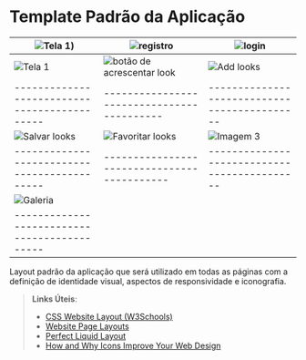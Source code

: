 # Template Padrão da Aplicação

| ![Tela 1](https://github.com/ICEI-PUC-Minas-PMV-ADS/pmv-ads-2024-1-e4-proj-infra-t5-projeto-MyCloset/blob/main/docs/img/Page%201%20-%20mycloset%20(Copy)%20-%20Google%20Chrome%2023_06_2024%2009_30_07.png)) | ![registro](https://github.com/ICEI-PUC-Minas-PMV-ADS/pmv-ads-2024-1-e4-proj-infra-t5-projeto-MyCloset/blob/main/docs/img/Page%201%20-%20mycloset%20(Copy)%20-%20Google%20Chrome%2023_06_2024%2009_31_15.png) | ![login](https://github.com/ICEI-PUC-Minas-PMV-ADS/pmv-ads-2024-1-e4-proj-infra-t5-projeto-MyCloset/blob/main/docs/img/login-page.png)| 
|-------------------------------------------|-------------------------------------------|-------------------------------------------|
| ![Tela 1](https://github.com/ICEI-PUC-Minas-PMV-ADS/pmv-ads-2024-1-e4-proj-infra-t5-projeto-MyCloset/blob/main/docs/img/tela-1.png) | ![ botão de acrescentar look](https://github.com/ICEI-PUC-Minas-PMV-ADS/pmv-ads-2024-1-e4-proj-infra-t5-projeto-MyCloset/blob/main/docs/img/Page%201%20-%20mycloset%20(Copy)%20-%20Google%20Chrome%2023_06_2024%2009_32_38.png) | ![Add looks](https://github.com/ICEI-PUC-Minas-PMV-ADS/pmv-ads-2024-1-e4-proj-infra-t5-projeto-MyCloset/blob/main/docs/img/add%20looks.png) |
|--------------------------------------------|------------------------------------------|--------------------------------------------|
| ![Salvar looks](https://github.com/ICEI-PUC-Minas-PMV-ADS/pmv-ads-2024-1-e4-proj-infra-t5-projeto-MyCloset/blob/main/docs/img/Page%201%20-%20mycloset%20(Copy)%20-%20Google%20Chrome%2023_06_2024%2009_34_23.png) | ![Favoritar looks](https://github.com/ICEI-PUC-Minas-PMV-ADS/pmv-ads-2024-1-e4-proj-infra-t5-projeto-MyCloset/blob/main/docs/img/Page%201%20-%20mycloset%20(Copy)%20-%20Google%20Chrome%2023_06_2024%2009_35_30.png) | ![Imagem 3](images/imagem3.jpg) |
|--------------------------------------------|-------------------------------------------|--------------------------------------------|
|![Galeria](https://github.com/ICEI-PUC-Minas-PMV-ADS/pmv-ads-2024-1-e4-proj-infra-t5-projeto-MyCloset/blob/main/docs/img/galeria%20de%20looks.png)|
|--------------------------------------------|

Layout padrão da aplicação que será utilizado em todas as páginas com a definição de identidade visual, aspectos de responsividade e iconografia.

> **Links Úteis**:
>
> - [CSS Website Layout (W3Schools)](https://www.w3schools.com/css/css_website_layout.asp)
> - [Website Page Layouts](http://www.cellbiol.com/bioinformatics_web_development/chapter-3-your-first-web-page-learning-html-and-css/website-page-layouts/)
> - [Perfect Liquid Layout](https://matthewjamestaylor.com/perfect-liquid-layouts)
> - [How and Why Icons Improve Your Web Design](https://usabilla.com/blog/how-and-why-icons-improve-you-web-design/)
